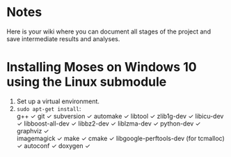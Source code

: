 # Notes

Here is your wiki where you can document all stages of the project and save intermediate results and analyses.

# Installing Moses on Windows 10 using the Linux submodule
1. Set up a virtual environment.
2. `sudo apt-get install`:<br>
   g++ ✓
   git ✓
   subversion ✓
   automake ✓
   libtool ✓
   zlib1g-dev ✓
   libicu-dev ✓
   libboost-all-dev ✓
   libbz2-dev ✓
   liblzma-dev ✓
   python-dev ✓
   graphviz ✓    
   imagemagick ✓
   make ✓
   cmake ✓
   libgoogle-perftools-dev (for tcmalloc) ✓ 
   autoconf ✓
   doxygen ✓
